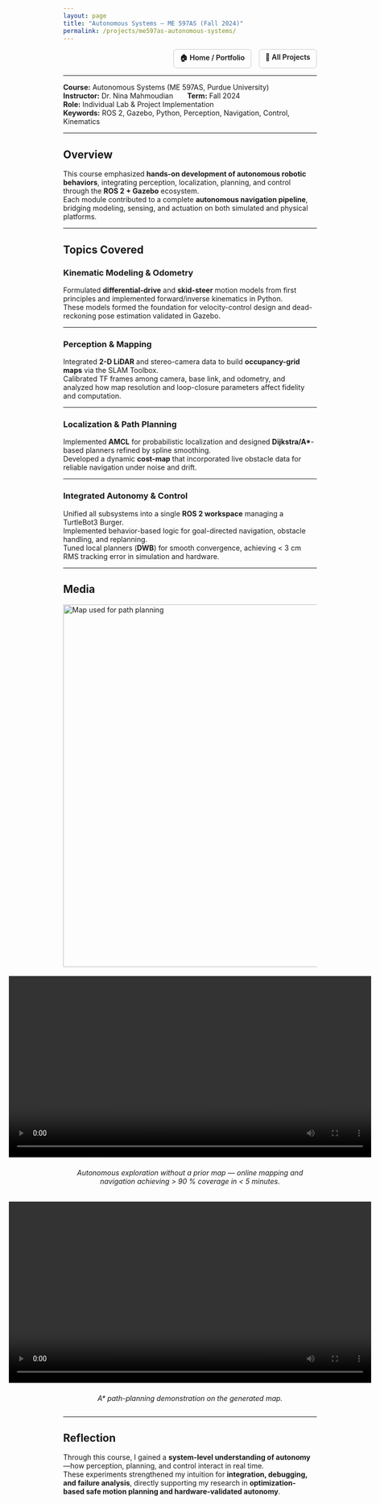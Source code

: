 ```yaml
---
layout: page
title: "Autonomous Systems — ME 597AS (Fall 2024)"
permalink: /projects/me597as-autonomous-systems/
---
```


<div style="display:flex; justify-content:flex-end; gap:15px; margin-bottom:10px;">
  <a href="/portfolio/" style="font-weight:600; text-decoration:none; border:1px solid #ccc; padding:6px 12px; border-radius:6px;">🏠 Home / Portfolio</a>
  <a href="{{ site.baseurl }}/projects/" style="font-weight:600; text-decoration:none; border:1px solid #ccc; padding:6px 12px; border-radius:6px;">📂 All Projects</a>
</div>

---

**Course:** Autonomous Systems (ME 597AS, Purdue University)  
**Instructor:** Dr. Nina Mahmoudian  **Term:** Fall 2024  
**Role:** Individual Lab & Project Implementation  
**Keywords:** ROS 2, Gazebo, Python, Perception, Navigation, Control, Kinematics  

---

## Overview
This course emphasized **hands-on development of autonomous robotic behaviors**, integrating perception, localization, planning, and control through the **ROS 2 + Gazebo** ecosystem.  
Each module contributed to a complete **autonomous navigation pipeline**, bridging modeling, sensing, and actuation on both simulated and physical platforms.

---

## Topics Covered

### Kinematic Modeling & Odometry
Formulated **differential-drive** and **skid-steer** motion models from first principles and implemented forward/inverse kinematics in Python.  
These models formed the foundation for velocity-control design and dead-reckoning pose estimation validated in Gazebo.

---

### Perception & Mapping
Integrated **2-D LiDAR** and stereo-camera data to build **occupancy-grid maps** via the SLAM Toolbox.  
Calibrated TF frames among camera, base link, and odometry, and analyzed how map resolution and loop-closure parameters affect fidelity and computation.

---

### Localization & Path Planning
Implemented **AMCL** for probabilistic localization and designed **Dijkstra/A\***-based planners refined by spline smoothing.  
Developed a dynamic **cost-map** that incorporated live obstacle data for reliable navigation under noise and drift.

---

### Integrated Autonomy & Control
Unified all subsystems into a single **ROS 2 workspace** managing a TurtleBot3 Burger.  
Implemented behavior-based logic for goal-directed navigation, obstacle handling, and replanning.  
Tuned local planners (**DWB**) for smooth convergence, achieving < 3 cm RMS tracking error in simulation and hardware.

---

## Media

<div style="display:flex; flex-direction:column; align-items:center; gap:18px; margin-top:10px;">

  <img src="/portfolio/assets/images/ME597/P1.png" width="720" alt="Map used for path planning">

  <video width="720" controls>
    <source src="/portfolio/assets/images/ME597/Task1x.mp4" type="video/mp4">
    Your browser does not support the video tag.
  </video>
  <p style="text-align:center; margin-top:4px;">
    <em>Autonomous exploration without a prior map — online mapping and navigation achieving &gt; 90 % coverage in &lt; 5 minutes.</em>
  </p>

  <video width="720" controls>
    <source src="/portfolio/assets/images/ME597/Video_A_starx.mov" type="video/quicktime">
    Your browser does not support the video tag.
  </video>
  <p style="text-align:center; margin-top:4px;">
    <em>A* path-planning demonstration on the generated map.</em>
  </p>

</div>

---

## Reflection
Through this course, I gained a **system-level understanding of autonomy**—how perception, planning, and control interact in real time.  
These experiments strengthened my intuition for **integration, debugging, and failure analysis**, directly supporting my research in **optimization-based safe motion planning and hardware-validated autonomy**.
